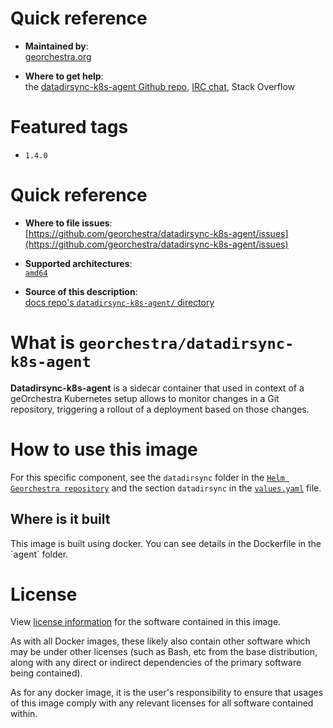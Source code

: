 # Quick reference

-    **Maintained by**:  
      [georchestra.org](https://www.georchestra.org/)

-    **Where to get help**:  
     the [datadirsync-k8s-agent Github repo](https://github.com/georchestra/datadirsync-k8s-agent), [IRC chat](https://matrix.to/#/#georchestra:osgeo.org), Stack Overflow

# Featured tags

- `1.4.0`

# Quick reference

-	**Where to file issues**:  
     [https://github.com/georchestra/datadirsync-k8s-agent/issues](https://github.com/georchestra/datadirsync-k8s-agent/issues)

-	**Supported architectures**:   
     [`amd64`](https://hub.docker.com/r/amd64/docker/)

-	**Source of this description**:  
     [docs repo's `datadirsync-k8s-agent/` directory](https://github.com/georchestra/datadirsync-k8s-agent/blob/main/DOCKER_HUB.md)

# What is `georchestra/datadirsync-k8s-agent`

**Datadirsync-k8s-agent** is a sidecar container that used in context of a geOrchestra Kubernetes setup allows to monitor changes in a Git repository, triggering a rollout of a deployment based on those changes. 

# How to use this image

For this specific component, see the `datadirsync` folder in the [`Helm Georchestra repository`](https://github.com/georchestra/helm-georchestra/tree/main/templates) and the section `datadirsync` in the [`values.yaml`](https://github.com/georchestra/helm-georchestra/blob/main/values.yaml) file.

## Where is it built

This image is built using docker. You can see details in the Dockerfile in the `agent´ folder.

# License

View [license information](https://www.georchestra.org/software.html) for the software contained in this image.

As with all Docker images, these likely also contain other software which may be under other licenses (such as Bash, etc from the base distribution, along with any direct or indirect dependencies of the primary software being contained).

[//]: # (Some additional license information which was able to be auto-detected might be found in [the `repo-info` repository's georchestra/ directory]&#40;&#41;.)

As for any docker image, it is the user's responsibility to ensure that usages of this image comply with any relevant licenses for all software contained within.
